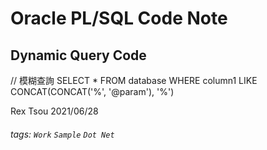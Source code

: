 # Oracle PL/SQL Code Note

Dynamic Query Code
---

// 模糊查詢
SELECT * FROM database WHERE column1 LIKE CONCAT(CONCAT('%', '@param'), '%')








Rex Tsou 2021/06/28

###### tags: `Work` `Sample` `Dot Net`